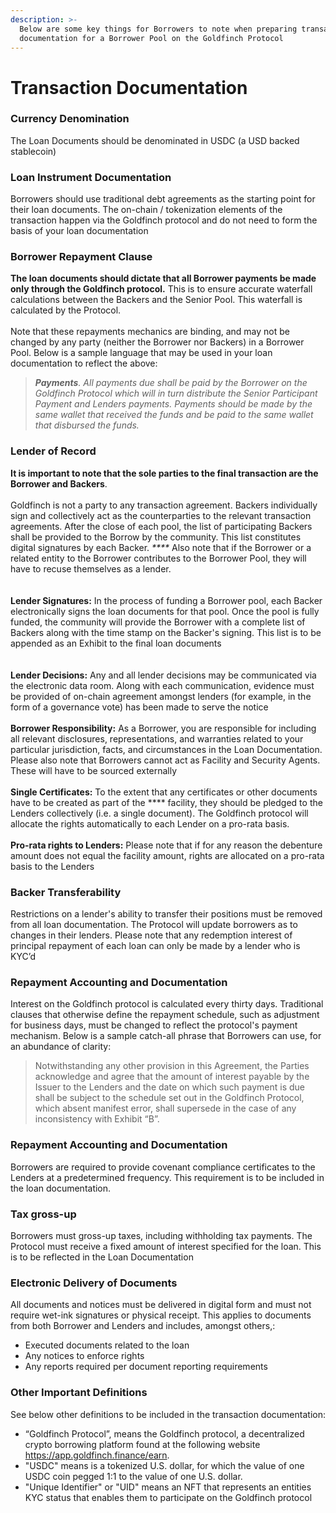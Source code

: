 ```yaml
---
description: >-
  Below are some key things for Borrowers to note when preparing transaction
  documentation for a Borrower Pool on the Goldfinch Protocol
---
```


# Transaction Documentation

### **Currency Denomination**

The Loan Documents should be denominated in USDC (a USD backed stablecoin)

### **Loan Instrument Documentation**

Borrowers should use traditional debt agreements as the starting point for their loan documents. The on-chain / tokenization elements of the transaction happen via the Goldfinch protocol and do not need to form the basis of your loan documentation

### **Borrower Repayment Clause**

**The loan documents should dictate that all Borrower payments be made only through the Goldfinch protocol.** This is to ensure accurate waterfall calculations between the Backers and the Senior Pool. This waterfall is calculated by the Protocol. \
\
Note that these repayments mechanics are binding, and may not be changed by any party (neither the Borrower nor Backers) in a Borrower Pool. Below is a sample language that may be used in your loan documentation to reflect the above:

> _**Payments**. All payments due shall be paid by the Borrower on the Goldfinch Protocol which will in turn distribute the Senior Participant Payment and Lenders payments. Payments should be made by the same wallet that received the funds and be paid to the same wallet that disbursed the funds._

### **Lender of Record**

**It is important to note that the sole parties to the final transaction are the Borrower and Backers**. \
\
Goldfinch is not a party to any transaction agreement. Backers individually sign and collectively act as the counterparties to the relevant transaction agreements. After the close of each pool, the list of participating Backers shall be provided to the Borrow by the community. This list constitutes digital signatures by each Backer. _****_ Also note that if the Borrower or a related entity to the Borrower contributes to the Borrower Pool, they will have to recuse themselves as a lender.\
\
\
**Lender Signatures:** In the process of funding a Borrower pool, each Backer electronically signs the loan documents for that pool. Once the pool is fully funded, the community will provide the Borrower with a complete list of Backers along with the time stamp on the Backer's signing. This list is to be appended as an Exhibit to the final loan documents\
\
\
**Lender Decisions:** Any and all lender decisions may be communicated via the electronic data room. Along with each communication, evidence must be provided of on-chain agreement amongst lenders (for example, in the form of a governance vote) has been made to serve the notice\
\
**Borrower Responsibility:** As a Borrower, you are responsible for including all relevant disclosures, representations, and warranties related to your particular jurisdiction, facts, and circumstances in the Loan Documentation. Please also note that Borrowers cannot act as Facility and Security Agents. These will have to be sourced externally\
\
**Single Certificates:** To the extent that any certificates or other documents have to be created as part of the **** facility, they should be pledged to the Lenders collectively (i.e. a single document). The Goldfinch protocol will allocate the rights automatically to each Lender on a pro-rata basis.\
\
**Pro-rata rights to Lenders:** Please note that if for any reason the debenture amount does not equal the facility amount, rights are allocated on a pro-rata basis to the Lenders

### **Backer Transferability**

Restrictions on a lender's ability to transfer their positions must be removed from all loan documentation. The Protocol will update borrowers as to changes in their lenders. Please note that any redemption interest of principal repayment of each loan can only be made by a lender who is KYC’d

### **Repayment Accounting and Documentation**

Interest on the Goldfinch protocol is calculated every thirty days. Traditional clauses that otherwise define the repayment schedule, such as adjustment for business days, must be changed to reflect the protocol's payment mechanism. Below is a sample catch-all phrase that Borrowers can use, for an abundance of clarity:

> Notwithstanding any other provision in this Agreement, the Parties acknowledge and agree that the amount of interest payable by the Issuer to the Lenders and the date on which such payment is due shall be subject to the schedule set out in the Goldfinch Protocol, which absent manifest error, shall supersede in the case of any inconsistency with Exhibit “B”.

### **Repayment Accounting and Documentation**

Borrowers are required to provide covenant compliance certificates to the Lenders at a predetermined frequency. This requirement is to be included in the loan documentation.

### Tax gross-up

Borrowers must gross-up taxes, including withholding tax payments. The Protocol must receive a fixed amount of interest specified for the loan. This is to be reflected in the Loan Documentation

### **Electronic Delivery of Documents**&#x20;

All documents and notices must be delivered in digital form and must not require wet-ink signatures or physical receipt. This applies to documents from both Borrower and Lenders and includes, amongst others,:

* Executed documents related to the loan
* Any notices to enforce rights
* Any reports required per document reporting requirements

### Other Important Definitions&#x20;

See below other definitions to be included in the transaction documentation:

* “Goldfinch Protocol”, means the Goldfinch protocol, a decentralized crypto borrowing platform found at the following website https://app.goldfinch.finance/earn.
* "USDC" means is a tokenized U.S. dollar, for which the value of one USDC coin pegged 1:1 to the value of one U.S. dollar.
* "Unique Identifier" or "UID" means an NFT that represents an entities KYC status that enables them to participate on the Goldfinch protocol
